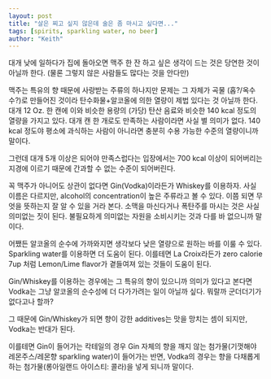 ```yaml
---
layout: post
title: "살은 찌고 싶지 않은데 술은 좀 마시고 싶다면..."
tags: [spirits, sparkling water, no beer]
author: "Keith"
---
```


대개 낮에 일하다가 집에 돌아오면 맥주 한 잔 하고 싶은 생각이 드는 것은 당연한 것이 아닐까 한다. (물론 그렇지 않은 사람들도 많다는 것을 안다만)

맥주는 특유의 향 때문에 사랑받는 주류의 하나지만 문제는 그 자체가 곡물 (홉?/옥수수?)로 만들어진 것이라 탄수화물+알코올에 의한 열량이 제법 있다는 것 아닐까 한다. 대개 12 Oz. 한 캔에 이와 비슷한 용량의 (가당) 탄산 음료와 비슷한 140 kcal 정도의 열량을 가지고 있다. 대개 캔 한 개로도 만족하는 사람이라면 사실 별 의미가 없다. 140 kcal 정도야 평소에 과식하는 사람이 아니라면 충분히 수용 가능한 수준의 열량이니까 말이다.

그런데 대개 5개 이상은 되어야 만족스럽다는 입장에서는 700 kcal 이상이 되어버리는 지경에 이르기 때문에 간과할 수 없는 수준이 되어버린다.

꼭 맥주가 아니어도 상관이 없다면 Gin(Vodka)이라든가 Whiskey를 이용하자. 사실 이름은 다르지만, alcohol의 concentration이 높은 주류라고 볼 수 있다. 이쯤 되면 무엇을 뜻하는지 잘 알 수 있을 거라 본다. 소맥을 마신다거나 폭탄주를 마시는 것은 사실 의미없는 짓이 된다. 불필요하게 의미없는 자원을 소비시키는 것과 다를 바 없으니까 말이다. 

어쨌든 알코올의 순수에 가까와지면 생각보다 낮은 열량으로 원하는 바를 이룰 수 있다. Sparkling water를 이용하면 더 도움이 된다. 이를테면 La Croix라든가 zero calorie 7up 처럼 Lemon/Lime flavor가 곁들여져 있는 것들이 도움이 된다. 

Gin/Whiskey를 이용하는 경우에는 그 특유의 향이 있으니까 의미가 있다고 본다면 Vodka는 그냥 알코올의 순수성에 더 다가가려는 일이 아닐까 싶다. 뭐랄까 군더더기가 없다고나 할까?

그 때문에 Gin/Whiskey가 되면 향이 강한 additives는 맛을 망치는 셈이 되지만, Vodka는 반대가 된다. 

이를테면 Gin이 들어가는 칵테일의 경우 Gin 자체의 향을 깨지 않는 첨가물(기껏해야 레몬주스/레몬향 sparkling water)이 들어가는 반면, Vodka의 경우는 향을 다채롭게 하는 첨가물(롱아일랜드 아이스티: 콜라)을 넣게 되니까 말이다. 
